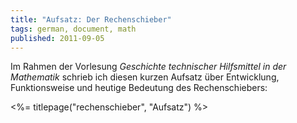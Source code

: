 ```yaml
---
title: "Aufsatz: Der Rechenschieber"
tags: german, document, math
published: 2011-09-05
---
```


Im Rahmen der Vorlesung *Geschichte technischer Hilfsmittel in der Mathematik* schrieb ich diesen kurzen Aufsatz über Entwicklung, Funktionsweise und heutige Bedeutung des Rechenschiebers:

<%= titlepage("rechenschieber", "Aufsatz") %>
